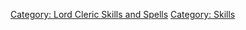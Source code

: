 [Category: Lord Cleric Skills and
Spells](Category:_Lord_Cleric_Skills_and_Spells "wikilink") [Category:
Skills](Category:_Skills "wikilink")
